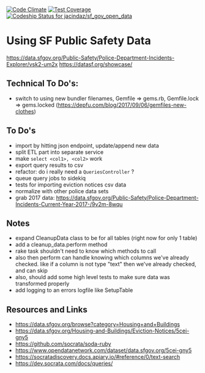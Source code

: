 [![Code Climate](https://codeclimate.com/github/jacindaz/sf_gov_open_data/badges/gpa.svg)](https://codeclimate.com/github/jacindaz/sf_gov_open_data)
[![Test Coverage](https://codeclimate.com/github/jacindaz/sf_gov_open_data/badges/coverage.svg)](https://codeclimate.com/github/jacindaz/sf_gov_open_data/coverage)
[ ![Codeship Status for jacindaz/sf_gov_open_data](https://app.codeship.com/projects/c8866160-75ad-0135-b3ad-0ebb57710284/status?branch=master)](https://app.codeship.com/projects/244281)

# Using SF Public Safety Data

https://data.sfgov.org/Public-Safety/Police-Department-Incidents-Explorer/vsk2-um2x
https://datasf.org/showcase/

## Technical To Do's:
* switch to using new bundler filenames, Gemfile => gems.rb, Gemfile.lock => gems.locked
(https://depfu.com/blog/2017/09/06/gemfiles-new-clothes)


## To Do's
* import by hitting json endpoint, update/append new data
* split ETL part into separate service
* make `select <col1>, <col2>` work
* export query results to csv
* refactor: do i really need a `QueriesController` ?
* queue query jobs to sidekiq
* tests for importing eviction notices csv data
* normalize with other police data sets
* grab 2017 data: https://data.sfgov.org/Public-Safety/Police-Department-Incidents-Current-Year-2017-/9v2m-8wqu

## Notes
* expand CleanupData class to be for all tables (right now for only 1 table)
* add a cleanup_data.perform method
* rake task shouldn't need to know which methods to call
* also then perform can handle knowing which columns we've already checked. like if a column is not type "text" then we've already checked, and can skip
* also, should add some high level tests to make sure data was transformed properly
* add logging to an errors logfile like SetupTable

## Resources and Links
* https://data.sfgov.org/browse?category=Housing+and+Buildings
* https://data.sfgov.org/Housing-and-Buildings/Eviction-Notices/5cei-gny5
* https://github.com/socrata/soda-ruby
* https://www.opendatanetwork.com/dataset/data.sfgov.org/5cei-gny5
* https://socratadiscovery.docs.apiary.io/#reference/0/text-search
* https://dev.socrata.com/docs/queries/
